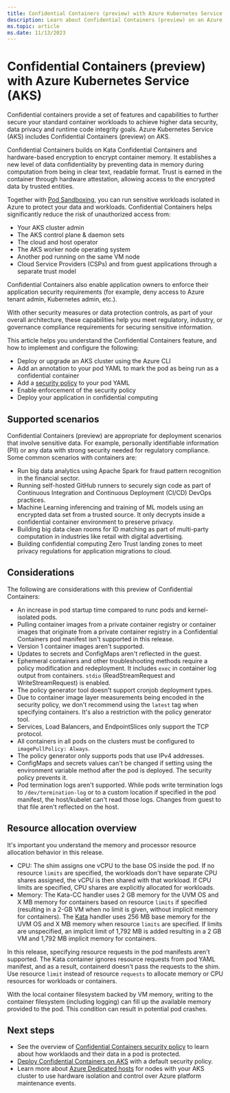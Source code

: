 ```yaml
---
title: Confidential Containers (preview) with Azure Kubernetes Service (AKS)
description: Learn about Confidential Containers (preview) on an Azure Kubernetes Service (AKS) cluster to maintain security and protect sensitive information.
ms.topic: article
ms.date: 11/13/2023
---
```


# Confidential Containers (preview) with Azure Kubernetes Service (AKS)

Confidential containers provide a set of features and capabilities to further secure your standard container workloads to achieve higher data security, data privacy and runtime code integrity goals. Azure Kubernetes Service (AKS) includes Confidential Containers (preview) on AKS.

Confidential Containers builds on Kata Confidential Containers and hardware-based encryption to encrypt container memory. It establishes a new level of data confidentiality by preventing data in memory during computation from being in clear text, readable format. Trust is earned in the container through hardware attestation, allowing access to the encrypted data by trusted entities.

Together with [Pod Sandboxing][pod-sandboxing-overview], you can run sensitive workloads isolated in Azure to protect your data and workloads. Confidential Containers helps significantly reduce the risk of unauthorized access from:

* Your AKS cluster admin
* The AKS control plane & daemon sets
* The cloud and host operator
* The AKS worker node operating system
* Another pod running on the same VM node
* Cloud Service Providers (CSPs) and from guest applications through a separate trust model

Confidential Containers also enable application owners to enforce their application security requirements (for example, deny access to Azure tenant admin, Kubernetes admin, etc.).

With other security measures or data protection controls, as part of your overall architecture, these capabilities help you meet regulatory, industry, or governance compliance requirements for securing sensitive information.

This article helps you understand the Confidential Containers feature, and how to implement and configure the following:

* Deploy or upgrade an AKS cluster using the Azure CLI
* Add an annotation to your pod YAML to mark the pod as being run as a confidential container
* Add a [security policy][confidential-containers-security-policy] to your pod YAML
* Enable enforcement of the security policy
* Deploy your application in confidential computing

## Supported scenarios

Confidential Containers (preview) are appropriate for deployment scenarios that involve sensitive data. For example, personally identifiable information (PII) or any data with strong security needed for regulatory compliance. Some common scenarios with containers are:

- Run big data analytics using Apache Spark for fraud pattern recognition in the financial sector.
- Running self-hosted GitHub runners to securely sign code as part of Continuous Integration and Continuous Deployment (CI/CD) DevOps practices.
- Machine Learning inferencing and training of ML models using an encrypted data set from a trusted source. It only decrypts inside a confidential container environment to preserve privacy.
- Building big data clean rooms for ID matching as part of multi-party computation in industries like retail with digital advertising.
- Building confidential computing Zero Trust landing zones to meet privacy regulations for application migrations to cloud.

## Considerations

The following are considerations with this preview of Confidential Containers:

* An increase in pod startup time compared to runc pods and kernel-isolated pods.
* Pulling container images from a private container registry or container images that originate from a private container registry in a Confidential Containers pod manifest isn't supported in this release.
* Version 1 container images aren't supported.
* Updates to secrets and ConfigMaps aren't reflected in the guest.
* Ephemeral containers and other troubleshooting methods require a policy modification and redeployment. It includes `exec` in container
log output from containers. `stdio` (ReadStreamRequest and WriteStreamRequest) is enabled.
* The policy generator tool doesn't support cronjob deployment types.
* Due to container image layer measurements being encoded in the security policy, we don't recommend using the `latest` tag when specifying containers. It's also a restriction with the policy generator tool.
* Services, Load Balancers, and EndpointSlices only support the TCP protocol.
* All containers in all pods on the clusters must be configured to `imagePullPolicy: Always`.
* The policy generator only supports pods that use IPv4 addresses.
* ConfigMaps and secrets values can't be changed if setting using the environment variable method after the pod is deployed. The security policy prevents it.
* Pod termination logs aren't supported. While pods write termination logs to `/dev/termination-log` or to a custom location if specified in the pod manifest, the host/kubelet can't read those logs. Changes from guest to that file aren't reflected on the host.

## Resource allocation overview

It's important you understand the memory and processor resource allocation behavior in this release.

* CPU: The shim assigns one vCPU to the base OS inside the pod. If no resource `limits` are specified, the workloads don't have separate CPU shares assigned, the vCPU is then shared with that workload. If CPU limits are specified, CPU shares are explicitly allocated for workloads.
* Memory: The Kata-CC handler uses 2 GB memory for the UVM OS and X MB memory for containers based on resource `limits` if specified (resulting in a 2-GB VM when no limit is given, without implicit memory for containers). The [Kata][kata-technical-documentation] handler uses 256 MB base memory for the UVM OS and X MB memory when resource `limits` are specified. If limits are unspecified, an implicit limit of 1,792 MB is added resulting in a 2 GB VM and 1,792 MB implicit memory for containers.

In this release, specifying resource requests in the pod manifests aren't supported. The Kata container ignores resource requests from pod YAML manifest, and as a result, containerd doesn't pass the requests to the shim. Use resource `limit` instead of resource `requests` to allocate memory or CPU resources for workloads or containers.

With the local container filesystem backed by VM memory, writing to the container filesystem (including logging) can fill up the available memory provided to the pod. This condition can result in potential pod crashes.

## Next steps

* See the overview of [Confidential Containers security policy][confidential-containers-security-policy] to learn about how worklaods and their data in a pod is protected.
* [Deploy Confidential Containers on AKS][deploy-confidential-containers-default-aks] with a default security policy.
* Learn more about [Azure Dedicated hosts][azure-dedicated-hosts] for nodes with your AKS cluster to use hardware isolation and control over Azure platform maintenance events.

<!-- EXTERNAL LINKS -->
[kata-technical-documentation]: https://katacontainers.io/docs/

<!-- INTERNAL LINKS -->
[pod-sandboxing-overview]: use-pod-sandboxing.md
[azure-dedicated-hosts]: ../virtual-machines/dedicated-hosts.md
[deploy-confidential-containers-default-aks]: deploy-confidential-containers-default-policy.md
[confidential-containers-security-policy]: ../confidential-computing/confidential-containers-aks-security-policy.md